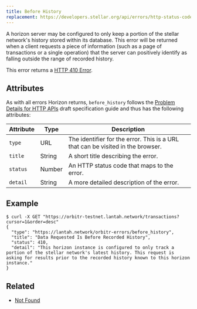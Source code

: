 ```yaml
---
title: Before History
replacement: https://developers.stellar.org/api/errors/http-status-codes/horizon-specific/
---
```


A horizon server may be configured to only keep a portion of the stellar network's history stored
within its database.  This error will be returned when a client requests a piece of information
(such as a page of transactions or a single operation) that the server can positively identify as
falling outside the range of recorded history.

This error returns a
[HTTP 410 Error](https://developer.mozilla.org/en-US/docs/Web/HTTP/Response_codes).

## Attributes

As with all errors Horizon returns, `before_history` follows the
[Problem Details for HTTP APIs](https://tools.ietf.org/html/draft-ietf-appsawg-http-problem-00)
draft specification guide and thus has the following attributes:

| Attribute   | Type   | Description                                                                     |
| ----------- | ------ | ------------------------------------------------------------------------------- |
| `type`      | URL    | The identifier for the error.  This is a URL that can be visited in the browser.|
| `title`     | String | A short title describing the error.                                             |
| `status`    | Number | An HTTP status code that maps to the error.                                     |
| `detail`    | String | A more detailed description of the error.                                       |

## Example

```shell
$ curl -X GET "https://orbitr-testnet.lantah.network/transactions?cursor=1&order=desc"
{
  "type": "https://lantah.network/orbitr-errors/before_history",
  "title": "Data Requested Is Before Recorded History",
  "status": 410,
  "detail": "This horizon instance is configured to only track a portion of the stellar network's latest history. This request is asking for results prior to the recorded history known to this horizon instance."
}
```

## Related

- [Not Found](./not-found.md)
